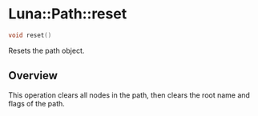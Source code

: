 # Luna::Path::reset

```c++
void reset()
```

Resets the path object. 

## Overview
This operation clears all nodes in the path, then clears the root name and flags of the path. 

